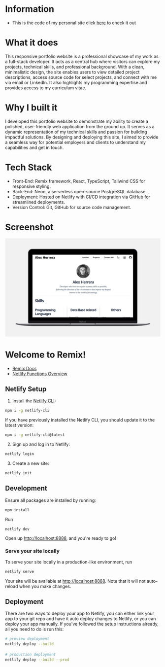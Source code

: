 # Information

- This is the code of my personal site click [here](https://www.alexherrera.cl) to check it out

# What it does

This responsive portfolio website is a professional showcase of my work as a full-stack developer. It acts as a central hub where visitors can explore my projects, technical skills, and professional background. With a clean, minimalistic design, the site enables users to view detailed project descriptions, access source code for select projects, and connect with me via email or LinkedIn. It also highlights my programming expertise and provides access to my curriculum vitae.

# Why I built it

I developed this portfolio website to demonstrate my ability to create a polished, user-friendly web application from the ground up. It serves as a dynamic representation of my technical skills and passion for building impactful solutions. By designing and deploying this site, I aimed to provide a seamless way for potential employers and clients to understand my capabilities and get in touch.

# Tech Stack

- Front-End: Remix framework, React, TypeScript, Tailwind CSS for responsive styling.
- Back-End: Neon, a serverless open-source PostgreSQL database.
- Deployment: Hosted on Netlify with CI/CD integration via GitHub for streamlined deployments.
- Version Control: Git, GitHub for source code management.

# Screenshot

![Screenshot of the website](public/ss0.png "Screenshot")

# Welcome to Remix!

- [Remix Docs](https://remix.run/docs)
- [Netlify Functions Overview](https://docs.netlify.com/functions/overview)

## Netlify Setup

1. Install the [Netlify CLI](https://docs.netlify.com/cli/get-started/):

```sh
npm i -g netlify-cli
```

If you have previously installed the Netlify CLI, you should update it to the latest version:

```sh
npm i -g netlify-cli@latest
```

2. Sign up and log in to Netlify:

```sh
netlify login
```

3. Create a new site:

```sh
netlify init
```

## Development

Ensure all packages are installed by running:

```sh
npm install
```

Run

```sh
netlify dev
```

Open up [http://localhost:8888](http://localhost:8888), and you're ready to go!

### Serve your site locally

To serve your site locally in a production-like environment, run

```sh
netlify serve
```

Your site will be available at [http://localhost:8888](http://localhost:8888). Note that it will not auto-reload when you make changes.

## Deployment

There are two ways to deploy your app to Netlify, you can either link your app to your git repo and have it auto deploy changes to Netlify, or you can deploy your app manually. If you've followed the setup instructions already, all you need to do is run this:

```sh
# preview deployment
netlify deploy --build

# production deployment
netlify deploy --build --prod
```
